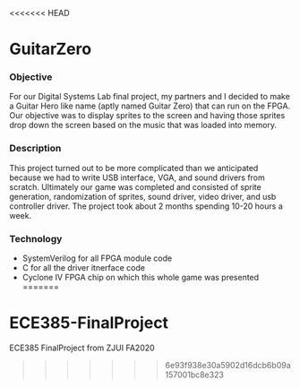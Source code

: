<<<<<<< HEAD
# GuitarZero
### Objective
For our Digital Systems Lab final project, my partners and I decided to make a Guitar Hero like name (aptly named Guitar Zero) that can run on the FPGA. Our objective was to display sprites to the screen and having those sprites drop down the screen based on the music that was loaded into memory.
### Description
This project turned out to be more complicated than we anticipated because we had to write USB interface, VGA, and sound drivers from scratch. Ultimately our game was completed and consisted of sprite generation, randomization of sprites, sound driver, video driver, and usb controller driver. The project took about 2 months spending 10-20 hours a week. 
 ### Technology
 - SystemVerilog for all FPGA module code
 - C for all the driver itnerface code
 - Cyclone IV FPGA chip on which this whole game was presented
=======
# ECE385-FinalProject
ECE385 FinalProject from ZJUI FA2020
>>>>>>> 6e93f938e30a5902d16dcb6b09a157001bc8e323
